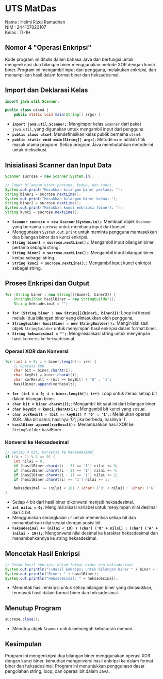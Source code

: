 # UTS MatDas

Nama    : Helmi Rizqi Ramadhan  
NIM     : 244107020107  
Kelas   : TI-1H


## Nomor 4 "Operasi Enkripsi"

Kode program ini ditulis dalam bahasa Java dan berfungsi untuk mengenkripsi dua bilangan biner menggunakan metode XOR dengan kunci biner. Program ini mengambil input dari pengguna, melakukan enkripsi, dan menampilkan hasil dalam format biner dan heksadesimal.

## Import dan Deklarasi Kelas

```java
import java.util.Scanner;

public class utsn4 {
    public static void main(String[] args) {
```

- **`import java.util.Scanner;`**: Mengimpor kelas `Scanner` dari paket `java.util`, yang digunakan untuk mengambil input dari pengguna.
- **`public class utsn4`**: Mendefinisikan kelas publik bernama `utsn4`.
- **`public static void main(String[] args)`**: Metode `main` adalah titik masuk utama program. Setiap program Java membutuhkan metode ini untuk dieksekusi.

## Inisialisasi Scanner dan Input Data

```java
Scanner sucrose = new Scanner(System.in);

// Input bilangan biner pertama, kedua, dan kunci
System.out.print("Masukkan bilangan biner pertama: ");
String biner1 = sucrose.nextLine();
System.out.print("Masukkan bilangan biner kedua: ");
String biner2 = sucrose.nextLine();
System.out.print("Masukkan kunci enkripsi (biner): ");
String kunci = sucrose.nextLine();
```

- **`Scanner sucrose = new Scanner(System.in);`**: Membuat objek `Scanner` yang bernama `sucrose` untuk membaca input dari konsol.
- Menggunakan `System.out.print` untuk meminta pengguna memasukkan dua bilangan biner dan kunci enkripsi.
- **`String biner1 = sucrose.nextLine();`**: Mengambil input bilangan biner pertama sebagai string.
- **`String biner2 = sucrose.nextLine();`**: Mengambil input bilangan biner kedua sebagai string.
- **`String kunci = sucrose.nextLine();`**: Mengambil input kunci enkripsi sebagai string.

## Proses Enkripsi dan Output

```java
for (String biner : new String[]{biner1, biner2}) {
    StringBuilder hasilBiner = new StringBuilder();
    String heksadesimal = "";
```

- **`for (String biner : new String[]{biner1, biner2})`**: Loop ini iterasi melalui dua bilangan biner yang dimasukkan oleh pengguna.
- **`StringBuilder hasilBiner = new StringBuilder();`**: Menginisialisasi objek `StringBuilder` untuk menyimpan hasil enkripsi dalam format biner.
- **`String heksadesimal = "";`**: Menginisialisasi string untuk menyimpan hasil konversi ke heksadesimal.

### Operasi XOR dan Konversi

```java
for (int i = 0; i < biner.length(); i++) {
    // Operasi XOR
    char bit = biner.charAt(i);
    char keyBit = kunci.charAt(i);
    char xorResult = (bit == keyBit) ? '0' : '1';
    hasilBiner.append(xorResult);
```

- **`for (int i = 0; i < biner.length(); i++)`**: Loop untuk iterasi setiap bit dalam bilangan biner.
- **`char bit = biner.charAt(i);`**: Mengambil bit saat ini dari bilangan biner.
- **`char keyBit = kunci.charAt(i);`**: Mengambil bit kunci yang sesuai.
- **`char xorResult = (bit == keyBit) ? '0' : '1';`**: Melakukan operasi XOR. Jika bit sama, hasilnya '0'; jika berbeda, hasilnya '1'.
- **`hasilBiner.append(xorResult);`**: Menambahkan hasil XOR ke `StringBuilder` hasilBiner.

### Konversi ke Heksadesimal

```java
// Setiap 4 bit, konversi ke heksadesimal
if ((i + 1) % 4 == 0) {
    int nilai = 0;
    if (hasilBiner.charAt(i - 3) == '1') nilai += 8;
    if (hasilBiner.charAt(i - 2) == '1') nilai += 4;
    if (hasilBiner.charAt(i - 1) == '1') nilai += 2;
    if (hasilBiner.charAt(i) == '1') nilai += 1;

    heksadesimal += (nilai < 10) ? (char) ('0' + nilai) : (char) ('A' + (nilai - 10));
}
```

- Setiap 4 bit dari hasil biner dikonversi menjadi heksadesimal.
- **`int nilai = 0;`**: Menginisialisasi variabel untuk menyimpan nilai desimal dari 4 bit.
- Menggunakan serangkaian `if` untuk memeriksa setiap bit dan menambahkan nilai sesuai dengan posisi bit.
- **`heksadesimal += (nilai < 10) ? (char) ('0' + nilai) : (char) ('A' + (nilai - 10));`**: Mengonversi nilai desimal ke karakter heksadesimal dan menambahkannya ke string heksadesimal.

## Mencetak Hasil Enkripsi

```java
// Cetak hasil enkripsi dalam format biner dan heksadesimal
System.out.println("\nHasil Enkripsi untuk bilangan biner " + biner + ":");
System.out.println("Biner: " + hasilBiner);
System.out.println("Heksadesimal: " + heksadesimal);
```

- Mencetak hasil enkripsi untuk setiap bilangan biner yang dimasukkan, termasuk hasil dalam format biner dan heksadesimal.

## Menutup Program

```java
sucrose.close();
```

- Menutup objek `Scanner` untuk mencegah kebocoran memori.

## Kesimpulan

Program ini mengenkripsi dua bilangan biner menggunakan operasi XOR dengan kunci biner, kemudian mengonversi hasil enkripsi ke dalam format biner dan heksadesimal. Program ini menunjukkan penggunaan dasar pengolahan string, loop, dan operasi bit dalam Java.
